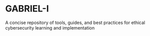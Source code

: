 # GABRIEL-I
A concise repository of tools, guides, and best practices for ethical cybersecurity learning and implementation

